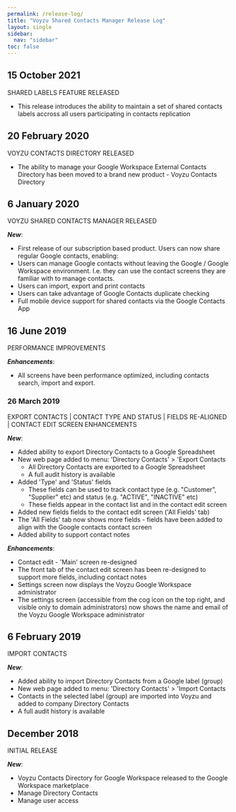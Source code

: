 ```yaml
---
permalink: /release-log/
title: "Voyzu Shared Contacts Manager Release Log"
layout: single
sidebar:
  nav: "sidebar"
toc: false
---
```

## 15 October 2021
SHARED LABELS FEATURE RELEASED
- This release introduces the ability to maintain a set of shared contacts labels accross all users participating in contacts replication

## 20 February 2020
VOYZU CONTACTS DIRECTORY RELEASED
- The ability to manage your Google Workspace External Contacts Directory has been moved to a brand new product - Voyzu Contacts Directory

## 6 January 2020
VOYZU SHARED CONTACTS MANAGER RELEASED

**_New_**:
- First release of our subscription based product. Users can now share regular Google contacts, enabling:
- Users can manage Google contacts without leaving the Google / Google Workspace environment. I.e. they can use the contact screens they are familiar with to manage contacts.
- Users can import, export and print contacts
- Users can take advantage of Google Contacts duplicate checking
- Full mobile device support for shared contacts via the Google Contacts App

## 16 June 2019
PERFORMANCE IMPROVEMENTS

**_Enhancements_**:
- All screens have been performance optimized, including contacts search, import and export.

### 26 March 2019
EXPORT CONTACTS | CONTACT TYPE AND STATUS | FIELDS RE-ALIGNED | CONTACT EDIT SCREEN ENHANCEMENTS

**_New_**:
- Added ability to export Directory Contacts to a Google Spreadsheet
- New web page added to menu: 'Directory Contacts' > 'Export Contacts
    - All Directory Contacts are exported to a Google Spreadsheet
    - A full audit history is available
- Added 'Type' and 'Status' fields
    - These fields can be used to track contact type (e.g. "Customer", "Supplier" etc) and status (e.g. "ACTIVE", "INACTIVE" etc)
    - These fields appear in the contact list and in the contact edit screen
- Added new fields fields to the contact edit screen ('All Fields' tab)
- The 'All Fields' tab now shows more fields - fields have been added to align with the Google contacts contact screen
- Added ability to support contact notes

**_Enhancements_**:
- Contact edit - 'Main' screen re-designed
- The front tab of the contact edit screen has been re-designed to support more fields, including contact notes
- Settings screen now displays the Voyzu Google Workspace administrator
- The settings screen (accessible from the cog icon on the top right, and visible only to domain administrators) now shows the name and email of the Voyzu Google Workspace administrator

## 6 February 2019
IMPORT CONTACTS

**_New_**:
- Added ability to import Directory Contacts from a Google label (group)
- New web page added to menu: 'Directory Contacts' > 'Import Contacts
- Contacts in the selected label (group) are imported into Voyzu and added to company Directory Contacts
- A full audit history is available

## December 2018
INITIAL RELEASE

**_New_**:
- Voyzu Contacts Directory for Google Workspace released to the Google Workspace marketplace
- Manage Directory Contacts
- Manage user access
